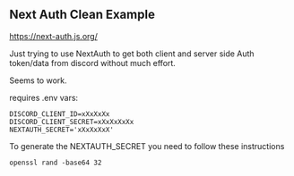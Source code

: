 
## Next Auth Clean Example   
https://next-auth.js.org/   

Just trying to use NextAuth to get both client and server side Auth token/data from discord without much effort.

Seems to work.

requires .env vars:

```
DISCORD_CLIENT_ID=xXxXxXx
DISCORD_CLIENT_SECRET=xXxXxXxXx
NEXTAUTH_SECRET='xXxXxXxX'
```

To generate the NEXTAUTH_SECRET you need to follow these instructions

`openssl rand -base64 32` 

